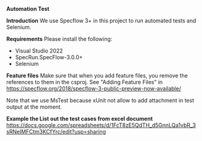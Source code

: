 **Automation Test**

**Introduction**
We use Specflow 3+ in this project to run automated tests and Selenium.

**Requirements**
Please install the following:

- Visual Studio 2022
- SpecRun.SpecFlow-3.0.0+ 
- Selenium

**Feature files**
Make sure that when you add feature files, you remove the references to them in the csproj. See "Adding Feature Files" in https://specflow.org/2018/specflow-3-public-preview-now-available/ 

Note that we use MsTest because xUnit not allow to add attachment in test output at the moment.

**Example the List out the test cases from excel document** 
https://docs.google.com/spreadsheets/d/1FcT8zE5QdTH_d5GnnLQa1vbR_3sRNeIMFCtm3KCfYrc/edit?usp=sharing
